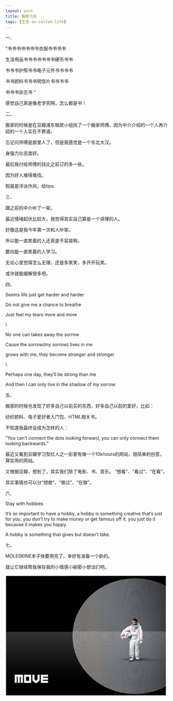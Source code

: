 ```yaml
---
layout: post
title: 搬家几则
tags: [生活-so-called-life]
---
```



一、

“书书书书书书书衣服书书书书

生活用品书书书书书书书硬币书书

书书书护照书书电子元件书书书书

书书颜料书书书明信片书书书书

书书书杂志书
”

感觉自己真是像老学究啊，怎么都是书！

二、

搬家的时候是在豆瓣浦东租房小组找了一个搬家师傅，因为中介介绍的一个人再介绍的一个人实在不靠谱。

忘记问师傅是那里人了，但是我感觉是一个东北大汉。

身强力壮态度好。

最后我付给师傅的钱比之前订的多一些。

因为好人难得难找。

假装是洋派作风，给tips.

三、

跟之前的中介吵了一架。

最近情绪起伏比较大，我觉得其实自己算是一个讲理的人。

好像这是我今年第一次和人吵架。

所以能一直笑着的人还真是不容易啊。

要向能一直笑着的人学习。

无论心里觉得怎么无理，还是多笑笑，多开开玩笑。

或许就能缓解很多吧。


四、

Seems life just get harder and harder

Do not give me a chance to breathe

Just feel my tears more and more

\\

No one can takes away the sorrow

Cause the sorrow(my sorrow) lives in me

grows with me, they become stronger and stronger


\\

Perhaps one day, they’ll be strong than me

And then I can only live in the shadow of my sorrow

五、

搬家的时候也发现了好多自己以前买的东西，好多自己以前的爱好，比如：

纺织颜料、电子爱好者入门包、HTML相关书。

不知道我最终会成为怎样的人：

“You can’t connect the dots looking forward, you can only connect them looking backwards.”

最近又看到豆瓣学习型红人之一彭萦有做一个10khours的网站，很简单的创意，算实用的网站。

又根据豆瓣，想到了，其实我们除了电影、书、音乐。 “想看”、“看过”、“在看”。

其实事情也可以分“想做”、“做过”、“在做”。


六、

Stay with hobbies

It’s so important to have a hobby, a hobby is something creative that’s just for you. you don’t try to make money or get famous off it. you just do it because it makes you happy.

A hobby is something that gives but doesn’t take.

七、

MOLESKINE本子快要用完了，幸好有准备一个新的。

就让它继续帮我保存我的小情感小秘密小想法们吧。


![](../assets/figures/move.png)

